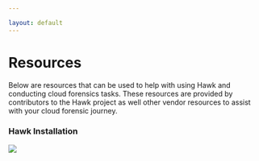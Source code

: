 ```yaml
---

layout: default
---
```

# Resources
Below are resources that can be used to help with using Hawk and conducting cloud forensics tasks. These resources are provided by contributors to the Hawk project as well other vendor resources to assist with your cloud forensic journey.

### Hawk Installation
[![](http://img.youtube.com/vi/FJj25HYUaHA/0.jpg)](http://www.youtube.com/watch?v=FJj25HYUaHA "Hawk Installation")


